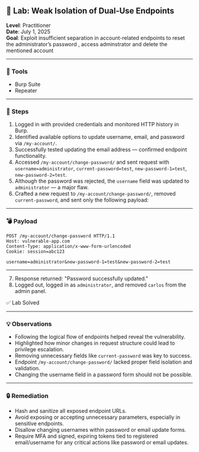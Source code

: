 ## 🧪 Lab: Weak Isolation of Dual-Use Endpoints  
**Level**: Practitioner  
**Date**: July 1, 2025  
**Goal**: Exploit insufficient separation in account-related endpoints to reset the administrator’s password , access adminstrator and delete the mentioned account

---

### 🧰 Tools  
- Burp Suite  
- Repeater  

---

### 🧭 Steps

1. Logged in with provided credentials and monitored HTTP history in Burp.  
2. Identified available options to update username, email, and password via `/my-account/`.  
3. Successfully tested updating the email address — confirmed endpoint functionality.  
4. Accessed `/my-account/change-password/` and sent request with `username=administrator`, `current-password=test`, `new-password-1=test`, `new-password-2=test`.  
5. Although the password was rejected, the `username` field was updated to `administrator` — a major flaw.  
6. Crafted a new request to `/my-account/change-password/`, removed `current-password`, and sent only the following payload:

---

### 💣 Payload

```
POST /my-account/change-password HTTP/1.1  
Host: vulnerable-app.com  
Content-Type: application/x-www-form-urlencoded  
Cookie: session=abc123  

username=administrator&new-password-1=test&new-password-2=test
```

---

7. Response returned: "Password successfully updated."  
8. Logged out, logged in as `administrator`, and removed `carlos` from the admin panel.  

✅ Lab Solved

---

### 💡 Observations

- Following the logical flow of endpoints helped reveal the vulnerability.  
- Highlighted how minor changes in request structure could lead to privilege escalation.  
- Removing unnecessary fields like `current-password` was key to success.  
- Endpoint `/my-account/change-password/` lacked proper field isolation and validation.  
- Changing the username field in a password form should not be possible.

---

### 🔒 Remediation

- Hash and sanitize all exposed endpoint URLs.  
- Avoid exposing or accepting unnecessary parameters, especially in sensitive endpoints.  
- Disallow changing usernames within password or email update forms.  
- Require MFA and signed, expiring tokens tied to registered email/username for any critical      actions like password or email updates.  

